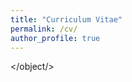 ```yaml
---
title: "Curriculum Vitae"
permalink: /cv/
author_profile: true
---
```


<object data="{{ /assets/DonahueCV.pdf }}" width="1000" height="1000" type='application/pdf'></object/>
